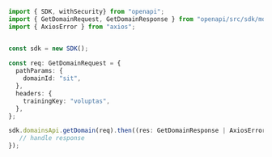 <!-- Start SDK Example Usage -->
```typescript
import { SDK, withSecurity} from "openapi";
import { GetDomainRequest, GetDomainResponse } from "openapi/src/sdk/models/operations";
import { AxiosError } from "axios";


const sdk = new SDK();
    
const req: GetDomainRequest = {
  pathParams: {
    domainId: "sit",
  },
  headers: {
    trainingKey: "voluptas",
  },
};

sdk.domainsApi.getDomain(req).then((res: GetDomainResponse | AxiosError) => {
   // handle response
});
```
<!-- End SDK Example Usage -->